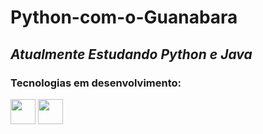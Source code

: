 # Python-com-o-Guanabara

## *Atualmente Estudando Python e Java*

### Tecnologias em desenvolvimento:

 <img loading src="https://cdn.jsdelivr.net/gh/devicons/devicon@latest/icons/python/python-original.svg" width="40" height="40"/> <img src="https://cdn.jsdelivr.net/gh/devicons/devicon@latest/icons/java/java-original.svg" width="40" height ="40"/>
          
          
